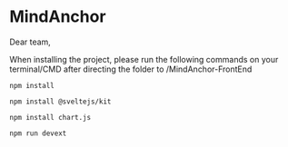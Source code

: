 # MindAnchor

Dear team,

When installing the project, please run the following commands on your terminal/CMD after directing the folder to /MindAnchor-FrontEnd

```npm install```

```npm install @sveltejs/kit```

```npm install chart.js```

```npm run devext```
